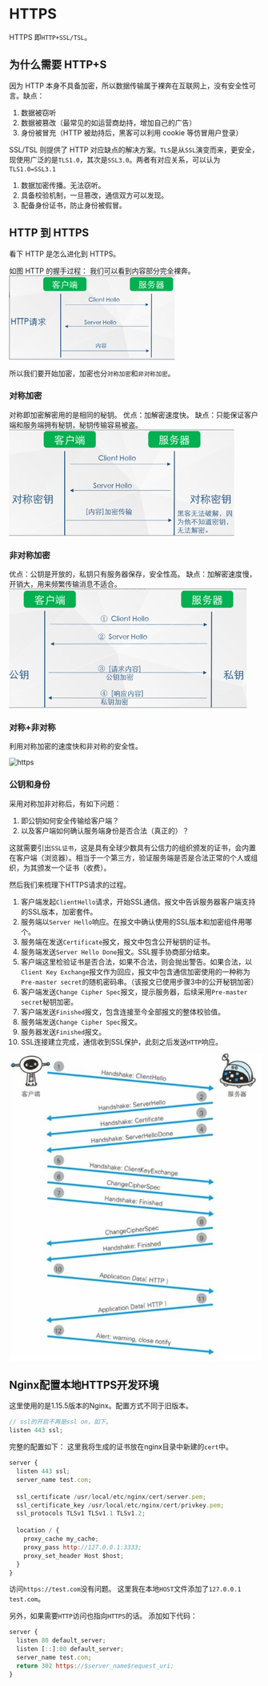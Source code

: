 # HTTPS

HTTPS 即`HTTP+SSL/TSL`。

## 为什么需要 HTTP+S

因为 HTTP 本身不具备加密，所以数据传输属于裸奔在互联网上，没有安全性可言。缺点：

1. 数据被窃听
2. 数据被篡改（最常见的如运营商劫持，增加自己的广告）
3. 身份被冒充（HTTP 被劫持后，黑客可以利用 cookie 等仿冒用户登录）

SSL/TSL 则提供了 HTTP 对应缺点的解决方案。`TLS`是从`SSL`演变而来，更安全，现使用广泛的是`TLS1.0`，其次是`SSL3.0`。两者有对应关系，可以认为`TLS1.0=SSL3.1`

1. 数据加密传播。无法窃听。
2. 具备校验机制，一旦篡改，通信双方可以发现。
3. 配备身份证书，防止身份被假冒。

## HTTP 到 HTTPS

看下 HTTP 是怎么进化到 HTTPS。

如图 HTTP 的握手过程：
我们可以看到内容部分完全裸奔。
![https](./img/https.png)

所以我们要开始加密，加密也分`对称加密`和`非对称加密`。

### 对称加密

对称即加密解密用的是相同的秘钥。
优点：加解密速度快。
缺点：只能保证客户端和服务端拥有秘钥，秘钥传输容易被盗。
![https](./img/https2.png)

### 非对称加密

优点：公钥是开放的，私钥只有服务器保存，安全性高。
缺点：加解密速度慢，开销大，用来频繁传输消息不适合。
![https](./img/https3.png)

### 对称+非对称

利用对称加密的速度快和非对称的安全性。

![https](./img/https4.png)

### 公钥和身份

采用对称加非对称后，有如下问题：

1. 即公钥如何安全传输给客户端？
2. 以及客户端如何确认服务端身份是否合法（真正的）？

这就需要引出`SSL证书`，这是具有全球少数具有公信力的组织颁发的证书，会内置在客户端（浏览器）。相当于一个第三方，验证服务端是否是合法正常的个人或组织，为其颁发一个证书（收费）。

然后我们来梳理下HTTPS请求的过程。

1. 客户端发起`ClientHello`请求，开始SSL通信。报文中告诉服务器客户端支持的SSL版本，加密套件。
2. 服务端以`Server Hello`响应。在报文中确认使用的SSL版本和加密组件用哪个。
3. 服务端在发送`Certificate`报文，报文中包含公开秘钥的证书。
4. 服务端发送`Server Hello Done`报文。SSL握手协商部分结束。
5. 客户端这里检验证书是否合法，如果不合法，则会抛出警告。如果合法，以`Client Key Exchange`报文作为回应，报文中包含通信加密使用的一种称为`Pre-master secret`的随机密码串。（该报文已使用步骤3中的公开秘钥加密）
6. 客户端发送`Change Cipher Spec`报文，提示服务器，后续采用`Pre-master secret`秘钥加密。
7. 客户端发送`Finished`报文，包含连接至今全部报文的整体校验值。
8. 服务端发送`Change Cipher Spec`报文。
9. 服务器发送`Finished`报文。
10. SSL连接建立完成，通信收到SSL保护，此刻之后发送`HTTP`响应。

![https](./img/https5.jpg)

## Nginx配置本地HTTPS开发环境
这里使用的是1.15.5版本的Nginx。配置方式不同于旧版本。
```js
// ssl的开启不再是ssl on，如下。
listen 443 ssl;
```

完整的配置如下：
这里我将生成的证书放在nginx目录中新建的`cert`中。
```js
server {
  listen 443 ssl;
  server_name test.com;

  ssl_certificate /usr/local/etc/nginx/cert/server.pem;
  ssl_certificate_key /usr/local/etc/nginx/cert/privkey.pem;
  ssl_protocols TLSv1 TLSv1.1 TLSv1.2;

  location / {
    proxy_cache my_cache;
    proxy_pass http://127.0.0.1:3333;
    proxy_set_header Host $host;
  }
}
```
访问`https://test.com`没有问题。 这里我在本地`HOST`文件添加了`127.0.0.1 test.com`。

另外，如果需要`HTTP`访问也指向`HTTPS`的话。
添加如下代码：
```js
server {
  listen 80 default_server;
  listen [::]:80 default_server;
  server_name test.com;
  return 302 https://$server_name$request_uri;
}
```
